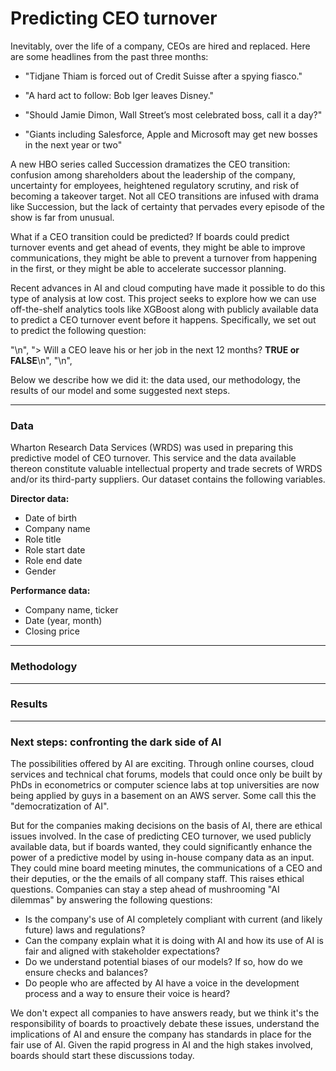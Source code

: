 # Predicting CEO turnover

Inevitably, over the life of a company, CEOs are hired and replaced. Here are some headlines from the past three months: 

- "Tidjane Thiam is forced out of Credit Suisse after a spying fiasco."

- "A hard act to follow: Bob Iger leaves Disney."

- "Should Jamie Dimon, Wall Street’s most celebrated boss, call it a day?"

- "Giants including Salesforce, Apple and Microsoft may get new bosses in the next year or two"

A new HBO series called Succession dramatizes the CEO transition: confusion among shareholders about the leadership of the company, uncertainty for employees, heightened regulatory scrutiny, and risk of becoming a takeover target.  Not all CEO transitions are infused with drama like Succession, but the lack of certainty that pervades every episode of the show is far from unusual. 

What if a CEO transition could be predicted? If boards could predict turnover events and get ahead of events, they might be able to improve communications, they might be able to prevent a turnover from happening in the first, or they might be able to accelerate successor planning. 

Recent advances in AI and cloud computing have made it possible to do this type of analysis at low cost. This project seeks to explore how we can use off-the-shelf analytics tools like XGBoost along with publicly available data to predict a CEO turnover event before it happens. Specifically, we set out to predict the following question:

   "\n",
    "> Will a CEO leave his or her job in the next 12 months? **TRUE or FALSE**\n",
    "\n",

Below we describe how we did it: the data used, our methodology, the results of our model and some suggested next steps.

-------

### Data

Wharton Research Data Services (WRDS) was used in preparing this predictive model of CEO turnover. This service and the data available thereon constitute valuable intellectual property and trade secrets of WRDS and/or its third-party suppliers. Our dataset contains the following variables. 

**Director data:**

- Date of birth
- Company name
- Role title
- Role start date
- Role end date
- Gender

**Performance data:** 

- Company name, ticker
- Date (year, month)
- Closing price

-------
### Methodology

-------
### Results

-------
### Next steps: confronting the dark side of AI

The possibilities offered by AI are exciting. Through online courses, cloud services and technical chat forums, models that could once only be built by PhDs in econometrics or computer science labs at top universities are now being applied by guys in a basement on an AWS server. Some call this the "democratization of AI".

But for the companies making decisions on the basis of AI, there are ethical issues involved. In the case of predicting CEO turnover, we used publicly available data, but if boards wanted, they could significantly enhance the power of a predictive model by using in-house company data as an input. They could mine board meeting minutes, the communications of a CEO and their deputies, or the the emails of all company staff. This raises ethical questions. Companies can stay a step ahead of mushrooming "AI dilemmas" by answering the following questions: 

- Is the company's use of AI completely compliant with current (and likely future) laws and regulations? 
- Can the company explain what it is doing with AI and how its use of AI is fair and aligned with stakeholder expectations?
- Do we understand potential biases of our models? If so, how do we ensure checks and balances? 
- Do people who are affected by AI have a voice in the development process and a way to ensure their voice is heard?

We don't expect all companies to have answers ready, but we think it's the responsibility of boards to proactively debate these issues, understand the implications of AI and ensure the company has standards in place for the fair use of AI. Given the rapid progress in AI and the high stakes involved, boards should start these discussions today. 
